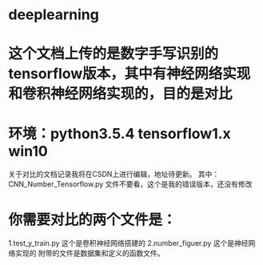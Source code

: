 # deeplearning
# 这个文档上传的是数字手写识别的tensorflow版本，其中有神经网络实现和卷积神经网络实现的，目的是对比
# 环境：python3.5.4 tensorflow1.x win10

关于对比的文档记录我将在CSDN上进行编辑，地址待更新。
其中：CNN_Number_Tensorflow.py 文件不要看，这个是我的错误版本，还没有修改


# 你需要对比的两个文件是：
1.test_y_train.py  这个是卷积神经网络搭建的
2.number_figuer.py 这个是神经网络实现的
附带的文件是数据集和定义的函数文件。
